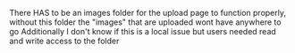 There HAS to be an images folder for the upload page to function properly, 
without this folder the "images" that are uploaded wont have anywhere to go
Additionally I don't know if this is a local issue but users needed read and write access to the folder
